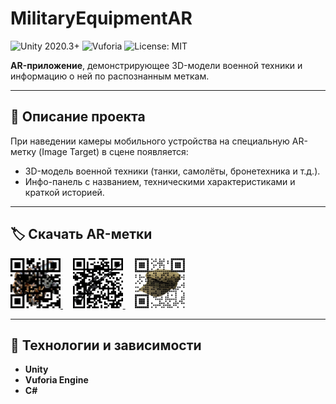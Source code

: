 # MilitaryEquipmentAR

![Unity 2020.3+](https://img.shields.io/badge/Unity-2020.3+-blue.svg)
![Vuforia](https://img.shields.io/badge/AR–Vuforia-orange.svg)
![License: MIT](https://img.shields.io/badge/License-MIT-green.svg)

**AR-приложение**, демонстрирующее 3D-модели военной техники и информацию о ней по распознанным меткам.

---

## 📖 Описание проекта

При наведении камеры мобильного устройства на специальную AR-метку (Image Target) в сцене появляется:
- 3D-модель военной техники (танки, самолёты, бронетехника и т.д.).
- Инфо-панель с названием, техническими характеристиками и краткой историей.

---

## 🏷 Скачать AR-метки

<p>
  <a href="https://raw.githubusercontent.com/destrosez/MilitaryEquipmentAR/main/Assets/Markers/cannon.jpg" download>
    <img src="https://raw.githubusercontent.com/destrosez/MilitaryEquipmentAR/main/Assets/Markers/cannon.jpg" width="80" alt="cannon marker" />
  </a>
  &nbsp;&nbsp;&nbsp;
  <a href="https://raw.githubusercontent.com/destrosez/MilitaryEquipmentAR/main/Assets/Markers/gun.jpg" download>
    <img src="https://raw.githubusercontent.com/destrosez/MilitaryEquipmentAR/main/Assets/Markers/gun.jpg" width="80" alt="gun marker" />
  </a>
  &nbsp;&nbsp;&nbsp;
  <a href="https://raw.githubusercontent.com/destrosez/MilitaryEquipmentAR/main/Assets/Markers/hat.jpg" download>
    <img src="https://raw.githubusercontent.com/destrosez/MilitaryEquipmentAR/main/Assets/Markers/hat.jpg" width="80" alt="hat marker" />
  </a>
</p>

---

## 🚀 Технологии и зависимости

- **Unity**
- **Vuforia Engine**  
- **C#**
